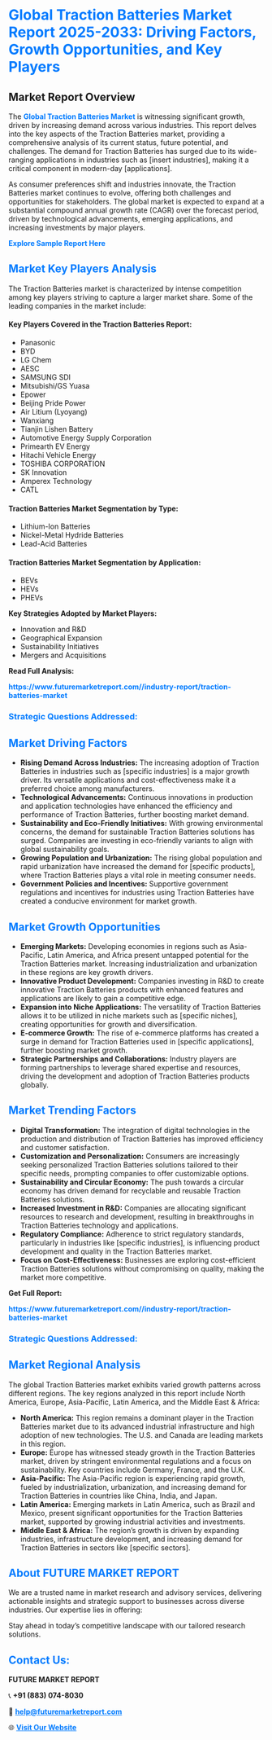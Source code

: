<h1 style="color: #007BFF;">Global Traction Batteries Market Report 2025-2033: Driving Factors, Growth Opportunities, and Key Players</h1>

<section id="overview">
<h2>Market Report Overview</h2>
<p>The <a href="https://www.futuremarketreport.com//industry-report/traction-batteries-market" style="color: #007BFF; text-decoration: none;"><strong>Global Traction Batteries Market</strong></a> is witnessing significant growth, driven by increasing demand across various industries. This report delves into the key aspects of the Traction Batteries market, providing a comprehensive analysis of its current status, future potential, and challenges. The demand for Traction Batteries has surged due to its wide-ranging applications in industries such as [insert industries], making it a critical component in modern-day [applications].</p>
<p>As consumer preferences shift and industries innovate, the Traction Batteries market continues to evolve, offering both challenges and opportunities for stakeholders. The global market is expected to expand at a substantial compound annual growth rate (CAGR) over the forecast period, driven by technological advancements, emerging applications, and increasing investments by major players.</p>
</section>

<section id="overview">
<p><a href="https://www.futuremarketreport.com//request-sample/reportId=46360" style="color: #007BFF; text-decoration: none;"><strong>Explore Sample Report Here</strong></a></p>
</section>

<section id="key-players">
<h2 style="color: #007BFF;">Market Key Players Analysis</h2>
<p>The Traction Batteries market is characterized by intense competition among key players striving to capture a larger market share. Some of the leading companies in the market include:</p>
<h4>Key Players Covered in the Traction Batteries Report:</h4>
<ul><li>Panasonic</li><li>BYD</li><li>LG Chem</li><li>AESC</li><li>SAMSUNG SDI</li><li>Mitsubishi/GS Yuasa</li><li>Epower</li><li>Beijing Pride Power</li><li>Air Litium (Lyoyang)</li><li>Wanxiang</li><li>Tianjin Lishen Battery</li><li>Automotive Energy Supply Corporation</li><li>Primearth EV Energy</li><li>Hitachi Vehicle Energy</li><li>TOSHIBA CORPORATION</li><li>SK Innovation</li><li>Amperex Technology</li><li>CATL</li></ul>
<h4>Traction Batteries Market Segmentation by Type:</h4>
<ul><li>Lithium-Ion Batteries</li><li>Nickel-Metal Hydride Batteries</li><li>Lead-Acid Batteries</li></ul>

<h4>Traction Batteries Market Segmentation by Application:</h4>
<ul><li>BEVs</li><li>HEVs</li><li>PHEVs</li></ul>
<p><strong>Key Strategies Adopted by Market Players:</strong></p>
<ul>
<li>Innovation and R&D</li>
<li>Geographical Expansion</li>
<li>Sustainability Initiatives</li>
<li>Mergers and Acquisitions</li>
</ul>
</section>

<section>
<p><strong>Read Full Analysis: </strong></p><a href="https://www.futuremarketreport.com//industry-report/traction-batteries-market" style="color: #007BFF; text-decoration: none;"><strong>https://www.futuremarketreport.com//industry-report/traction-batteries-market</strong></a>
<h3 style="color: #007BFF;">Strategic Questions Addressed:</h3>
</section>

<section id="driving-factors">
<h2 style="color: #007BFF;">Market Driving Factors</h2>
<ul>
<li><strong>Rising Demand Across Industries:</strong> The increasing adoption of Traction Batteries in industries such as [specific industries] is a major growth driver. Its versatile applications and cost-effectiveness make it a preferred choice among manufacturers.</li>
<li><strong>Technological Advancements:</strong> Continuous innovations in production and application technologies have enhanced the efficiency and performance of Traction Batteries, further boosting market demand.</li>
<li><strong>Sustainability and Eco-Friendly Initiatives:</strong> With growing environmental concerns, the demand for sustainable Traction Batteries solutions has surged. Companies are investing in eco-friendly variants to align with global sustainability goals.</li>
<li><strong>Growing Population and Urbanization:</strong> The rising global population and rapid urbanization have increased the demand for [specific products], where Traction Batteries plays a vital role in meeting consumer needs.</li>
<li><strong>Government Policies and Incentives:</strong> Supportive government regulations and incentives for industries using Traction Batteries have created a conducive environment for market growth.</li>
</ul>
</section>

<section id="growth-opportunities">
<h2 style="color: #007BFF;">Market Growth Opportunities</h2>
<ul>
<li><strong>Emerging Markets:</strong> Developing economies in regions such as Asia-Pacific, Latin America, and Africa present untapped potential for the Traction Batteries market. Increasing industrialization and urbanization in these regions are key growth drivers.</li>
<li><strong>Innovative Product Development:</strong> Companies investing in R&D to create innovative Traction Batteries products with enhanced features and applications are likely to gain a competitive edge.</li>
<li><strong>Expansion into Niche Applications:</strong> The versatility of Traction Batteries allows it to be utilized in niche markets such as [specific niches], creating opportunities for growth and diversification.</li>
<li><strong>E-commerce Growth:</strong> The rise of e-commerce platforms has created a surge in demand for Traction Batteries used in [specific applications], further boosting market growth.</li>
<li><strong>Strategic Partnerships and Collaborations:</strong> Industry players are forming partnerships to leverage shared expertise and resources, driving the development and adoption of Traction Batteries products globally.</li>
</ul>
</section>

<section id="trending-factors">
<h2 style="color: #007BFF;">Market Trending Factors</h2>
<ul>
<li><strong>Digital Transformation:</strong> The integration of digital technologies in the production and distribution of Traction Batteries has improved efficiency and customer satisfaction.</li>
<li><strong>Customization and Personalization:</strong> Consumers are increasingly seeking personalized Traction Batteries solutions tailored to their specific needs, prompting companies to offer customizable options.</li>
<li><strong>Sustainability and Circular Economy:</strong> The push towards a circular economy has driven demand for recyclable and reusable Traction Batteries solutions.</li>
<li><strong>Increased Investment in R&D:</strong> Companies are allocating significant resources to research and development, resulting in breakthroughs in Traction Batteries technology and applications.</li>
<li><strong>Regulatory Compliance:</strong> Adherence to strict regulatory standards, particularly in industries like [specific industries], is influencing product development and quality in the Traction Batteries market.</li>
<li><strong>Focus on Cost-Effectiveness:</strong> Businesses are exploring cost-efficient Traction Batteries solutions without compromising on quality, making the market more competitive.</li>
</ul>
</section>

<section>
<p><strong>Get Full Report: </strong></p><a href="https://www.futuremarketreport.com//industry-report/traction-batteries-market" style="color: #007BFF; text-decoration: none;"><strong>https://www.futuremarketreport.com//industry-report/traction-batteries-market</strong></a>
<h3 style="color: #007BFF;">Strategic Questions Addressed:</h3>
</section>


<section id="regional-analysis">
<h2 style="color: #007BFF;">Market Regional Analysis</h2>
<p>The global Traction Batteries market exhibits varied growth patterns across different regions. The key regions analyzed in this report include North America, Europe, Asia-Pacific, Latin America, and the Middle East & Africa:</p>
<ul>
<li><strong>North America:</strong> This region remains a dominant player in the Traction Batteries market due to its advanced industrial infrastructure and high adoption of new technologies. The U.S. and Canada are leading markets in this region.</li>
<li><strong>Europe:</strong> Europe has witnessed steady growth in the Traction Batteries market, driven by stringent environmental regulations and a focus on sustainability. Key countries include Germany, France, and the U.K.</li>
<li><strong>Asia-Pacific:</strong> The Asia-Pacific region is experiencing rapid growth, fueled by industrialization, urbanization, and increasing demand for Traction Batteries in countries like China, India, and Japan.</li>
<li><strong>Latin America:</strong> Emerging markets in Latin America, such as Brazil and Mexico, present significant opportunities for the Traction Batteries market, supported by growing industrial activities and investments.</li>
<li><strong>Middle East & Africa:</strong> The region’s growth is driven by expanding industries, infrastructure development, and increasing demand for Traction Batteries in sectors like [specific sectors].</li>
</ul>
</section>

<footer>
<h2 style="color: #007BFF;">About FUTURE MARKET REPORT</h2>
<p>We are a trusted name in market research and advisory services, delivering actionable insights and strategic support to businesses across diverse industries. Our expertise lies in offering:</p>

<p>Stay ahead in today’s competitive landscape with our tailored research solutions.</p>

<h2 style="color: #007BFF;">Contact Us:</h2>
<p><strong>FUTURE MARKET REPORT</strong></p>
<p>📞 <strong>+91 (883) 074-8030</strong></p>
<p>📧 <strong><a href="mailto:help@futuremarketreport.com" style="color: #007BFF;">help@futuremarketreport.com</a></strong></p>
<p>🌐 <strong><a href="https://www.futuremarketreport.com/" style="color: #007BFF;">Visit Our Website</a></strong></p>
</footer>